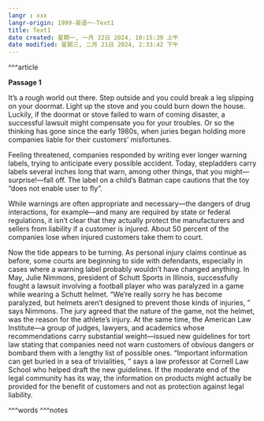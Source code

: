 ```yaml
---
langr : xxx
langr-origin: 1999-英语一-Text1
title: Text1
date created: 星期一, 一月 22日 2024, 10:15:39 上午
date modified: 星期三, 二月 21日 2024, 2:33:42 下午
---
```


^^^article

**Passage 1**

It’s a rough world out there. Step outside and you could break a leg slipping on your doormat. Light up the stove and you could burn down the house. Luckily, if the doormat or stove failed to warn of coming disaster, a successful lawsuit might compensate you for your troubles. Or so the thinking has gone since the early 1980s, when juries began holding more companies liable for their customers’ misfortunes.

Feeling threatened, companies responded by writing ever longer warning labels, trying to anticipate every possible accident. Today, stepladders carry labels several inches long that warn, among other things, that you might—surprise!—fall off. The label on a child’s Batman cape cautions that the toy “does not enable user to fly”.

While warnings are often appropriate and necessary—the dangers of drug interactions, for example—and many are required by state or federal regulations, it isn’t clear that they actually protect the manufacturers and sellers from liability if a customer is injured. About 50 percent of the companies lose when injured customers take them to court.

Now the tide appears to be turning. As personal injury claims continue as before, some courts are beginning to side with defendants, especially in cases where a warning label probably wouldn’t have changed anything. In May, Julie Nimmons, president of Schutt Sports in Illinois, successfully fought a lawsuit involving a football player who was paralyzed in a game while wearing a Schutt helmet. “We’re really sorry he has become paralyzed, but helmets aren’t designed to prevent those kinds of injuries, ” says Nimmons. The jury agreed that the nature of the game, not the helmet, was the reason for the athlete’s injury. At the same time, the American Law Institute—a group of judges, lawyers, and academics whose recommendations carry substantial weight—issued new guidelines for tort law stating that companies need not warn customers of obvious dangers or bombard them with a lengthy list of possible ones. “Important information can get buried in a sea of trivialities, ” says a law professor at Cornell Law School who helped draft the new guidelines. If the moderate end of the legal community has its way, the information on products might actually be provided for the benefit of customers and not as protection against legal liability.




^^^words
^^^notes
